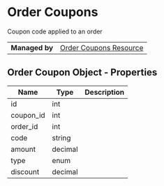 # Order Coupons

Coupon code applied to an order

|||
|---|---|
| **Managed by** | [Order Coupons Resource](/api/stores/v2/orders/coupons)

## Order Coupon Object - Properties

| Name | Type | Description |
| --- | --- | --- |
| id | int |
| coupon_id | int |
| order_id | int |
| code | string |
| amount | decimal |
| type | enum |
| discount | decimal |
